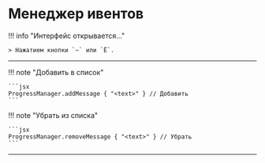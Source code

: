 # Менеджер ивентов

!!! info "Интерфейс открывается..."

	> Нажатием кнопки `~` или `Ё`.

---

!!! note "Добавить в список"

	```jsx
	ProgressManager.addMessage { "<text>" } // Добавить
	```

!!! note "Убрать из списка"

	```jsx
	ProgressManager.removeMessage { "<text>" } // Убрать
	```

---
